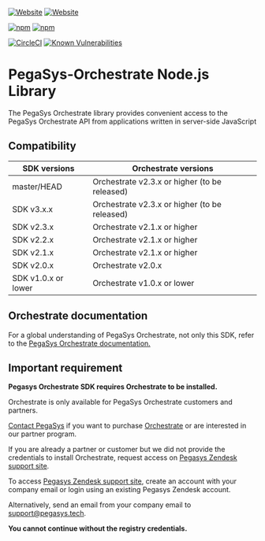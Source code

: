 [![Website](https://img.shields.io/website?label=documentation&url=https%3A%2F%2Fdocs.orchestrate.pegasys.tech%2F)](https://docs.orchestrate.pegasys.tech/)
[![Website](https://img.shields.io/website?label=website&url=https%3A%2F%2Fpegasys.tech%2Forchestrate%2F)](https://pegasys.tech/orchestrate/)

[![npm](https://img.shields.io/npm/v/pegasys-orchestrate)](https://www.npmjs.com/package/pegasys-orchestrate)
[![npm](https://img.shields.io/npm/dw/pegasys-orchestrate)](https://www.npmjs.com/package/pegasys-orchestrate)

[![CircleCI](https://img.shields.io/circleci/build/gh/PegaSysEng/orchestrate-node?token=b950a12c7c5f1ba8ae60273360c99d832301057a)](https://circleci.com/gh/PegaSysEng/orchestrate-node)
[![Known Vulnerabilities](https://snyk.io/test/github/PegaSysEng/orchestrate-node/badge.svg?targetFile=package.json)](https://snyk.io/test/github/PegaSysEng/orchestrate-node?targetFile=package.json)

# PegaSys-Orchestrate Node.js Library

The PegaSys Orchestrate library provides convenient access to the PegaSys Orchestrate API from applications written in server-side JavaScript

## Compatibility

| SDK versions        | Orchestrate versions                          |
| ------------------- | --------------------------------------------- |
| master/HEAD         | Orchestrate v2.3.x or higher (to be released) |
| SDK v3.x.x          | Orchestrate v2.3.x or higher (to be released) |
| SDK v2.3.x          | Orchestrate v2.1.x or higher                  |
| SDK v2.2.x          | Orchestrate v2.1.x or higher                  |
| SDK v2.1.x          | Orchestrate v2.1.x or higher                  |
| SDK v2.0.x          | Orchestrate v2.0.x                            |
| SDK v1.0.x or lower | Orchestrate v1.0.x or lower                   |

## Orchestrate documentation

For a global understanding of PegaSys Orchestrate, not only this SDK, refer to the
[PegaSys Orchestrate documentation.](https://docs.orchestrate.pegasys.tech/)

## Important requirement

**Pegasys Orchestrate SDK requires Orchestrate to be installed.**

Orchestrate is only available for PegaSys Orchestrate customers and partners.

[Contact PegaSys](https://pegasys.tech/contact/) if you want to purchase [Orchestrate](https://pegasys.tech/orchestrate/)
or are interested in our partner program.

If you are already a partner or customer but we did not provide the credentials to install Orchestrate,
request access on [Pegasys Zendesk support site](http://pegasys.zendesk.com/).

To access [Pegasys Zendesk support site](http://pegasys.zendesk.com/), create an account with your
company email or login using an existing Pegasys Zendesk account.

Alternatively, send an email from your company email to
[support@pegasys.tech](mailto:support@pegasys.tech?subject=Orchestrate+Node+SDK).

**You cannot continue without the registry credentials.**
